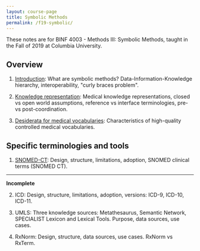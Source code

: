 ```yaml
---
layout: course-page
title: Symbolic Methods
permalink: /f19-symbolic/
---
```


These notes are for BINF 4003 - Methods III: Symbolic Methods, taught in the Fall of 2019 at Columbia University.

## Overview

1. [Introduction](introduction): What are symbolic methods? Data-Information-Knowledge hierarchy, interoperability, "curly braces problem".

2. [Knowledge representation](knowledge-representation): Medical knowledge representations, closed vs open world assumptions, reference vs interface terminologies, pre- vs post-coordination.

3. [Desiderata for medical vocabularies](desiderata): Characteristics of high-quality controlled medical vocabularies.

## Specific terminologies and tools

1. [SNOMED-CT](snomed): Design, structure, limitations, adoption, SNOMED clinical terms (SNOMED CT).

---

**Incomplete**

2. ICD: Design, structure, limitations, adoption, versions: ICD-9, ICD-10, ICD-11.

3. UMLS: Three knowledge sources: Metathesaurus, Semantic Network, SPECIALIST Lexicon and Lexical Tools. Purpose, data sources, use cases.

4. RxNorm: Design, structure, data sources, use cases. RxNorm vs RxTerm.
